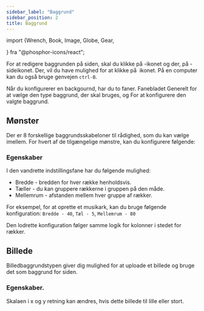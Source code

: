 ```yaml
---
sidebar_label: "Baggrund"
sidebar_position: 2
title: Baggrund
---
```


import {Wrench, Book, Image, Globe, Gear,

} fra "@phosphor-icons/react";

For at redigere baggrunden på siden, skal du klikke på <Wrench/> -ikonet og der, på <Book/> -sideikonet. Der, vil du have mulighed for at klikke på <Image/> ikonet. På en computer kan du også bruge genvejen `ctrl-B`.

Når du konfigurerer en backgournd, har du to faner. Fanebladet <Globe/> Generelt for at vælge den type baggrund, der skal bruges, og <Gear/> For at konfigurere den valgte baggrund.

## <Globe/> Mønster

Der er 8 forskellige baggrundsskabeloner til rådighed, som du kan vælge imellem. For hvert af de tilgængelige mønstre, kan du konfigurere følgende:


### <Gear/> Egenskaber

I den vandrette indstillingsfane har du følgende mulighed:

- Bredde - bredden for hver række henholdsvis.
- Tæller - du kan gruppere rækkerne i gruppen på den måde.
- Mellemrum - afstanden mellem hver gruppe af rækker.

For eksempel, for at oprette et musikark, kan du bruge følgende konfiguration: `Bredde - 40`, `Tæl - 5`, `Mellemrum - 80`

Den lodrette konfiguration følger samme logik for kolonner i stedet for rækker.

## <Globe/> Billede

Billedbaggrundstypen giver dig mulighed for at uploade et billede og bruge det som baggrund for siden.

### <Gear/> Egenskaber.

Skalaen i x og y retning kan ændres, hvis dette billede til lille eller stort.
